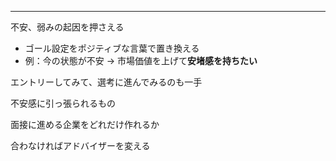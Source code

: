 

-----------

不安、弱みの起因を押さえる
- ゴール設定をポジティブな言葉で置き換える
- 例：今の状態が不安 → 市場価値を上げて**安堵感を持ちたい**


エントリーしてみて、選考に進んでみるのも一手

不安感に引っ張られるもの

面接に進める企業をどれだけ作れるか

合わなければアドバイザーを変える